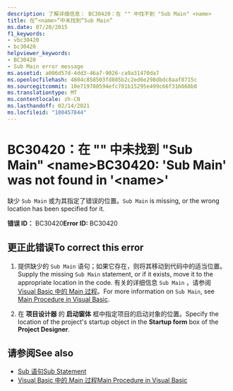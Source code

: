 ```yaml
---
description: 了解详细信息： BC30420：在 "" 中找不到 "Sub Main" <name>
title: 在“<name>”中未找到“Sub Main”
ms.date: 07/20/2015
f1_keywords:
- vbc30420
- bc30420
helpviewer_keywords:
- BC30420
- Sub Main error message
ms.assetid: a006d57d-4dd3-46a7-9026-ca9a31470da7
ms.openlocfilehash: 4804c858503fd885b2c2ed6e298dbdc8aaf8715c
ms.sourcegitcommit: 10e719780594efc781b15295e499c66f316068b8
ms.translationtype: MT
ms.contentlocale: zh-CN
ms.lasthandoff: 02/14/2021
ms.locfileid: "100457844"
---
```

# <a name="bc30420-sub-main-was-not-found-in-name"></a><span data-ttu-id="82cf2-103">BC30420：在 "" 中未找到 "Sub Main" \<name></span><span class="sxs-lookup"><span data-stu-id="82cf2-103">BC30420: 'Sub Main' was not found in '\<name>'</span></span>

<span data-ttu-id="82cf2-104">缺少 `Sub Main` 或为其指定了错误的位置。</span><span class="sxs-lookup"><span data-stu-id="82cf2-104">`Sub Main` is missing, or the wrong location has been specified for it.</span></span>

 <span data-ttu-id="82cf2-105">**错误 ID：** BC30420</span><span class="sxs-lookup"><span data-stu-id="82cf2-105">**Error ID:** BC30420</span></span>

## <a name="to-correct-this-error"></a><span data-ttu-id="82cf2-106">更正此错误</span><span class="sxs-lookup"><span data-stu-id="82cf2-106">To correct this error</span></span>

1. <span data-ttu-id="82cf2-107">提供缺少的 `Sub Main` 语句；如果它存在，则将其移动到代码中的适当位置。</span><span class="sxs-lookup"><span data-stu-id="82cf2-107">Supply the missing `Sub Main` statement, or if it exists, move it to the appropriate location in the code.</span></span> <span data-ttu-id="82cf2-108">有关的详细信息 `Sub Main` ，请参阅 [Visual Basic 中的 Main 过程](../../programming-guide/program-structure/main-procedure.md)。</span><span class="sxs-lookup"><span data-stu-id="82cf2-108">For more information on `Sub Main`, see [Main Procedure in Visual Basic](../../programming-guide/program-structure/main-procedure.md).</span></span>

2. <span data-ttu-id="82cf2-109">在 **项目设计器** 的 **启动窗体** 框中指定项目的启动对象的位置。</span><span class="sxs-lookup"><span data-stu-id="82cf2-109">Specify the location of the project's startup object in the **Startup form** box of the **Project Designer**.</span></span>

## <a name="see-also"></a><span data-ttu-id="82cf2-110">请参阅</span><span class="sxs-lookup"><span data-stu-id="82cf2-110">See also</span></span>

- [<span data-ttu-id="82cf2-111">Sub 语句</span><span class="sxs-lookup"><span data-stu-id="82cf2-111">Sub Statement</span></span>](../statements/sub-statement.md)
- [<span data-ttu-id="82cf2-112">Visual Basic 中的 Main 过程</span><span class="sxs-lookup"><span data-stu-id="82cf2-112">Main Procedure in Visual Basic</span></span>](../../programming-guide/program-structure/main-procedure.md)
